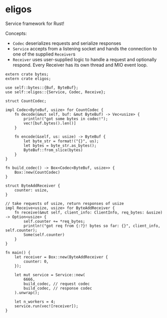 # eligos
Service framework for Rust!

Concepts:
* `Codec` deserializes requests and serialize responses
* `Service` accepts from a listening socket and hands the connection to one of the supplied `Receiver`s
* `Receiver` uses user-supplied logic to handle a request and optionally respond.  Every Receiver has its own thread and MIO event loop.

```
extern crate bytes;
extern crate eligos;

use self::bytes::{Buf, ByteBuf};
use self::eligos::{Service, Codec, Receive};

struct CountCodec;

impl Codec<ByteBuf, usize> for CountCodec {
    fn decode(&mut self, buf: &mut ByteBuf) -> Vec<usize> {
        println!("got some bytes in codec!");
        vec![buf.bytes().len()]
    }

    fn encode(&self, us: usize) -> ByteBuf {
        let byte_str = format!("{}", us);
        let bytes = byte_str.as_bytes();
        ByteBuf::from_slice(bytes)
    }
}

fn build_codec() -> Box<Codec<ByteBuf, usize>> {
    Box::new(CountCodec)
}

struct ByteAddReceiver {
    counter: usize,
}

// take requests of usize, return responses of usize
impl Receive<usize, usize> for ByteAddReceiver {
    fn receive(&mut self, client_info: ClientInfo, req_bytes: &usize) -> Option<usize> {
        self.counter += *req_bytes;
        println!("got req from {:?}! bytes so far: {}", client_info, self.counter);
        Some(self.counter)
    }
}

fn main() {
    let receiver = Box::new(ByteAddReceiver {
        counter: 0,
    });

    let mut service = Service::new(
        6666,
        build_codec, // request codec
        build_codec, // response codec
    ).unwrap();

    let n_workers = 4;
    service.run(vec![receiver]);
}
```
